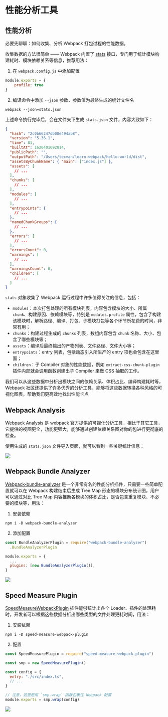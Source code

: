 # 性能分析工具

## 性能分析

必要先聊聊：如何收集、分析 Webpack 打包过程的性能数据。

收集数据的方法很简单 —— Webpack 内置了 [stats](https://webpack.js.org/api/stats/) 接口，专门用于统计模块构建耗时、模块依赖关系等信息，推荐用法：

1. 在 `webpack.config.js` 中添加配置

```js
module.exports = {
    profile: true
}
```

2. 编译命令中添加 `--json` 参数，参数值为最终生成的统计文件名

```shell
webpack --json=stats.json
```

上述命令执行完毕后，会在文件夹下生成 `stats.json` 文件，内容大致如下：

```json
{
  "hash": "2c0b66247db00e494ab8",
  "version": "5.36.1",
  "time": 81,
  "builtAt": 1620401092814,
  "publicPath": "",
  "outputPath": "/Users/tecvan/learn-webpack/hello-world/dist",
  "assetsByChunkName": { "main": ["index.js"] },
  "assets": [
    // ...
  ],
  "chunks": [
    // ...
  ],
  "modules": [
    // ...
  ],
  "entrypoints": {
    // ...
  },
  "namedChunkGroups": {
    // ...
  },
  "errors": [
    // ...
  ],
  "errorsCount": 0,
  "warnings": [
    // ...
  ],
  "warningsCount": 0,
  "children": [
    // ...
  ]
}
```

`stats` 对象收集了 Webpack 运行过程中许多值得关注的信息，包括：

- `modules`：本次打包处理的所有模块列表，内容包含模块的大小、所属 `chunk`、构建原因、依赖模块等，特别是 `modules.profile` 属性，包含了构建该模块时，解析路径、编译、打包、子模块打包等各个环节所花费的时间，非常有用；
- `chunks`：构建过程生成的 `chunks` 列表，数组内容包含 `chunk` 名称、大小、包含了哪些模块等；
- `assets`：编译后最终输出的产物列表、文件路径、文件大小等；
- `entrypoints`：entry 列表，包括动态引入所生产的 entry 项也会包含在这里面；
- `children`：子 Compiler 对象的性能数据，例如 `extract-css-chunk-plugin` 插件内部就会调用函数创建出子 Compiler 来做 CSS 抽取的工作。

我们可以从这些数据中分析出模块之间的依赖关系、体积占比、编译构建耗时等，Webpack 社区还提供了许多优秀的分析工具，能够将这些数据转换各种风格的可视化图表，帮助我们更高效地找出性能卡点

## Webpack Analysis

[Webpack Analysis](https://webpack.github.io/analyse/) 是 webpack 官方提供的可视化分析工具，相比于其它工具，它提供的视图更全，功能更强大，能够通过创建依赖关系图对你的包进行更彻底的检查。

使用生成的 `stats.json` 文件导入页面，就可以看到一些关键统计信息：

![](https://cdn.jsdelivr.net/gh/kingmusi/blogImages/img/202211280011525.png)

## Webpack Bundle Analyzer

[Webpack-bundle-analyzer](https://www.npmjs.com/package/webpack-bundle-analyzer) 是一个非常有名的性能分析插件，只需要一些简单配置就可以在 Webpack 构建结束后生成 Tree Map 形态的模块分布统计图，用户可以通过对比 Tree Map 内容推断各模块的体积占比，是否包含重复模块、不必要的模块等，用法：

1. 安装依赖

```shell
npm i -D webpack-bundle-analyzer
```

2. 添加配置

```js
const BundleAnalyzerPlugin = require("webpack-bundle-analyzer")
  .BundleAnalyzerPlugin

module.exports = {
  ...
  plugins: [new BundleAnalyzerPlugin()],
}
```

![](https://cdn.jsdelivr.net/gh/kingmusi/blogImages/img/202211280014995.png)

## Speed Measure Plugin

[SpeedMeasureWebpackPlugin](https://www.npmjs.com/package/speed-measure-webpack-plugin) 插件能够统计出各个 Loader、插件的处理耗时，开发者可以根据这些数据分析出哪些类型的文件处理更耗时间，用法：

1. 安装依赖

```shell
npm i -D speed-measure-webpack-plugin
```

2. 配置

```js
const SpeedMeasurePlugin = require("speed-measure-webpack-plugin")

const smp = new SpeedMeasurePlugin()

const config = {
  entry: "./src/index.ts",
  // ...
}

// 注意，这里是用 `smp.wrap` 函数包裹住 Webpack 配置
module.exports = smp.wrap(config)
```

![](https://cdn.jsdelivr.net/gh/kingmusi/blogImages/img/202211280015146.png)